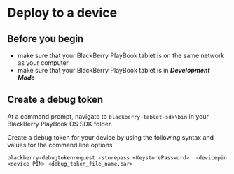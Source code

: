 # Deploy to a device

## Before you begin

* make sure that your BlackBerry PlayBook tablet is on the same network as your computer
* make sure that your BlackBerry PlayBook tablet is in ***Development Mode***

## Create a debug token

At a command prompt, navigate to `blackberry-tablet-sdk\bin` in your BlackBerry PlayBook OS SDK folder.

Create a debug token for your device by using the following syntax and values for the command line options

`blackberry-debugtokenrequest -storepass <KeystorePassword> 
    -devicepin <device PIN> <debug_token_file_name.bar>`

